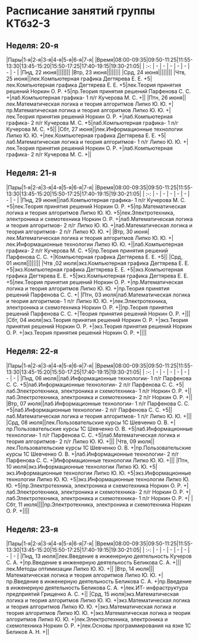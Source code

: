 # Расписание занятий группы КТбз2-3

## Неделя: 20-я

|Пары|1-я|2-я|3-я|4-я|5-я|6-я|7-я|
|Время|08:00-09:35|09:50-11:25|11:55-13:30|13:45-15:20|15:50-17:25|17:40-19:15|19:30-21:05|
| :-: | - | - | - | - | - | - | - |
|Пнд, 22&nbsp;июня||||||||
|Втр, 23&nbsp;июня||||||||
|Срд, 24&nbsp;июня||||||||
|Чтв, 25&nbsp;июня||лек.Компьютерная графика Дегтярева Е. Е. +5|лек.Компьютерная графика Дегтярева Е. Е. +5|лек.Теория принятия решений Норкин О. Р. +5|пр.Теория принятия решений Парфенова С. С. +|лаб.Компьютерная графика- 1 п/г Кучерова М. С. +||
|Птн, 26&nbsp;июня||лек.Математическая логика и теория алгоритмов Липко Ю. Ю. +|пр.Математическая логика и теория алгоритмов Липко Ю. Ю. +|лек.Теория принятия решений Норкин О. Р. +|лаб.Компьютерная графика- 2 п/г Кучерова М. С. +5|лаб.Компьютерная графика- 1 п/г Кучерова М. С. +5||
|Сбт, 27&nbsp;июня||лек.Информационные технологии Липко Ю. Ю. +|лек.Компьютерная графика Дегтярева Е. Е. +5|лаб.Математическая логика и теория алгоритмов- 1 п/г Липко Ю. Ю. +|лек.Теория принятия решений Норкин О. Р. +|лаб.Компьютерная графика- 2 п/г Кучерова М. С. +||

## Неделя: 21-я

|Пары|1-я|2-я|3-я|4-я|5-я|6-я|7-я|
|Время|08:00-09:35|09:50-11:25|11:55-13:30|13:45-15:20|15:50-17:25|17:40-19:15|19:30-21:05|
| :-: | - | - | - | - | - | - | - |
|Пнд, 29&nbsp;июня||лаб.Компьютерная графика- 1 п/г Кучерова М. С. +5|лек.Теория принятия решений Норкин О. Р. +5|пр.Математическая логика и теория алгоритмов Липко Ю. Ю. +5|лек.Электротехника, электроника и схемотехника Норкин О. Р. +|лаб.Математическая логика и теория алгоритмов- 2 п/г Липко Ю. Ю. +|лаб.Математическая логика и теория алгоритмов- 2 п/г Липко Ю. Ю. +|
|Втр, 30&nbsp;июня|лек.Математическая логика и теория алгоритмов Липко Ю. Ю. +|лек.Информационные технологии Липко Ю. Ю. +||лаб.Компьютерная графика- 2 п/г Кучерова М. С. +5|пр.Теория принятия решений Парфенова С. С. +|Компьютерная графика Дегтярева Е. Е. +5||
|Срд, 01&nbsp;июля||||||||
|Чтв ,02&nbsp;июля|экз.Компьютерная графика Дегтярева Е. Е. +5|экз.Компьютерная графика Дегтярева Е. Е. +5|экз.Компьютерная графика Дегтярева Е. Е. +5|экз.Компьютерная графика Дегтярева Е. Е. +5|лек.Теория принятия решений Норкин О. Р. +|пр.Математическая логика и теория алгоритмов Липко Ю. Ю. +|пр.Теория принятия решений Парфенова С. С. +|
|Птн, 03&nbsp;июля|лаб.Математическая логика и теория алгоритмов- 1 п/г Липко Ю. Ю. +|лек.Электротехника, электроника и схемотехника Норкин О. Р. +||пр.Теория принятия решений Парфенова С. С. +|Теория принятия решений Норкин О. Р. +|||
|Сбт, 04&nbsp;июля|экз.Теория принятия решений Норкин О. Р. +|экз.Теория принятия решений Норкин О. Р. +|экз.Теория принятия решений Норкин О. Р. +|экз.Теория принятия решений Норкин О. Р. +||||

## Неделя: 22-я

|Пары|1-я|2-я|3-я|4-я|5-я|6-я|7-я|
|Время|08:00-09:35|09:50-11:25|11:55-13:30|13:45-15:20|15:50-17:25|17:40-19:15|19:30-21:05|
| :-: | - | - | - | - | - | - | - |
|Пнд, 06&nbsp;июля||лаб.Информационные технологии- 1 п/г Парфенова С. С. +5|лаб.Информационные технологии- 2 п/г Парфенова С. С. +5|лаб.Электротехника, электроника и схемотехника- 1 п/г Норкин О. Р. +||лаб.Электротехника, электроника и схемотехника- 2 п/г Норкин О. Р. +||
|Втр, 07&nbsp;июля||лаб.Информационные технологии- 1 п/г Парфенова С. С. +5|лаб.Информационные технологии- 2 п/г Парфенова С. С. +5||лаб.Математическая логика и теория алгоритмов- 1 п/г Липко Ю. Ю. +|||
|Срд, 08&nbsp;июля||лек.Пользовательские курсы 1С Шевченко О. В. +|пр.Пользовательские курсы 1С Шевченко О. В. +5|лаб.Информационные технологии- 1 п/г Парфенова С. С. +5|лаб.Математическая логика и теория алгоритмов- 2 п/г Липко Ю. Ю. +|||
|Чтв, 09&nbsp;июля||лек.Пользовательские курсы 1С Шевченко О. В. +|пр.Пользовательские курсы 1С Шевченко О. В. +|лаб.Информационные технологии- 2 п/г Парфенова С. С. +|Информационные технологии Липко Ю. Ю. +|||
|Птн, 10&nbsp;июля|экз.Информационные технологии Липко Ю. Ю. +5|экз.Информационные технологии Липко Ю. Ю. +5|экз.Информационные технологии Липко Ю. Ю. +5|экз.Информационные технологии Липко Ю. Ю. +5|пр.Электротехника, электроника и схемотехника Норкин О. Р. +|лаб.Электротехника, электроника и схемотехника- 2 п/г Норкин О. Р. +|лаб.Электротехника, электроника и схемотехника- 1 п/г Норкин О. Р. +|
|Сбт, 11&nbsp;июля||||пр.Электротехника, электроника и схемотехника Норкин О. Р. +||||

## Неделя: 23-я

|Пары|1-я|2-я|3-я|4-я|5-я|6-я|7-я|
|Время|08:00-09:35|09:50-11:25|11:55-13:30|13:45-15:20|15:50-17:25|17:40-19:15|19:30-21:05|
| :-: | - | - | - | - | - | - | - |
|Пнд, 13&nbsp;июля||лек.Введение в инженерную деятельность Кучеров С. А. +|пр.Введение в инженерную деятельность Беликова С. А. +|||лек.Методы оптимизации Липко Ю. Ю. +||
|Втр, 14&nbsp;июля|||Математическая логика и теория алгоритмов Липко Ю. Ю. +|пр.Введение в инженерную деятельность Беликова С. А. +|пр.Введение в инженерную деятельность Беликова С. А. +|лек.ИТ- инфраструктура предприятий Грищенко А. С. +||
|Срд, 15&nbsp;июля|экз.Математическая логика и теория алгоритмов Липко Ю. Ю. +|экз.Математическая логика и теория алгоритмов Липко Ю. Ю. +|экз.Математическая логика и теория алгоритмов Липко Ю. Ю. +|экз.Математическая логика и теория алгоритмов Липко Ю. Ю. +|лек.Электротехника, электроника и схемотехника Норкин О. Р. +|лек.Основы программирования на язке 1С Беликов А. Н. +||

<style type="text/css">
.container-lg {max-width:none !important;}
th,td {width: 12.5vw !important; font-size: clamp(1em, calc(0.4rem + 1vw), 2em) !important;}
tr th:first-child,tr td:first-child {width: 5vw !important;}
</style>
